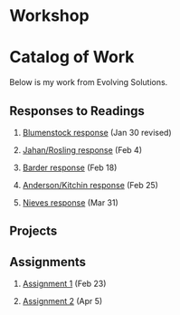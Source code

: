 # Workshop
# Catalog of Work
Below is my work from Evolving Solutions.
## Responses to Readings
1. [Blumenstock response](https://mrubin3.github.io/workshop/blumenstock) (Jan 30 revised)

2. [Jahan/Rosling response](https://mrubin3.github.io/workshop/jahan_rosling) (Feb 4)

3. [Barder response](https://mrubin3.github.io/workshop/Barder) (Feb 18)

4. [Anderson/Kitchin response](https://mrubin3.github.io/workshop/anderson_kitchin) (Feb 25)

5. [Nieves response](https://mrubin3.github.io/workshop/nieves) (Mar 31)
## Projects
## Assignments
1. [Assignment 1](https://mrubin3.github.io/workshop/assignment_1) (Feb 23)

2. [Assignment 2](https://mrubin3.github.io/workshop/assignment_2) (Apr 5)
